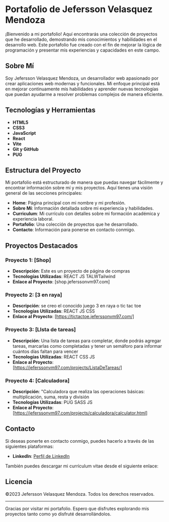 # Portafolio de Jefersson Velasquez Mendoza

¡Bienvenido a mi portafolio! Aquí encontrarás una colección de proyectos que he desarrollado, demostrando mis conocimientos y habilidades en el desarrollo web. Este portafolio fue creado con el fin de mejorar la lógica de programación y presentar mis experiencias y capacidades en este campo.

## Sobre Mí

Soy Jefersson Velasquez Mendoza, un desarrollador web apasionado por crear aplicaciones web modernas y funcionales. Mi enfoque principal está en mejorar continuamente mis habilidades y aprender nuevas tecnologías que puedan ayudarme a resolver problemas complejos de manera eficiente.

## Tecnologías y Herramientas

- **HTML5**
- **CSS3**
- **JavaScript**
- **React**
- **Vite**
- **Git y GitHub**
- **PUG**

## Estructura del Proyecto

Mi portafolio está estructurado de manera que puedas navegar fácilmente y encontrar información sobre mí y mis proyectos. Aquí tienes una visión general de las secciones principales:

- **Home**: Página principal con mi nombre y mi profesión.
- **Sobre Mí**: Información detallada sobre mi experiencia y habilidades.
- **Curriculum**: Mi currículo con detalles sobre mi formación académica y experiencia laboral.
- **Portafolio**: Una colección de proyectos que he desarrollado.
- **Contacto**: Información para ponerse en contacto conmigo.

## Proyectos Destacados

### Proyecto 1: [Shop]

- **Descripción**: Este es un proyecto de página de compras
- **Tecnologías Utilizadas**: REACT JS TALWTailwind 
- **Enlace al Proyecto**: [shop.jeferssonvm97.com]


### Proyecto 2: [3 en raya]

- **Descripción**: se creo el conocido juego 3 en raya o tic tac toe
- **Tecnologías Utilizadas**: REACT JS CSS
- **Enlace al Proyecto**: [https://tictactoe.jeferssonvm97.com/]

### Proyecto 3: [LIsta de tareas]

- **Descripción**: Una lista de tareas para completar, donde podrás agregar tareas, marcarlas como completadas y tener un semáforo para informar cuántos días faltan para vencer
- **Tecnologías Utilizadas**: REACT CSS JS
- **Enlace al Proyecto**: [https://jeferssonvm97.com/projects/ListaDeTareas/]

### Proyecto 4: [Calculadora]

- **Descripción**: "Calculadora que realiza las operaciones básicas: multiplicación, suma, resta y división
- **Tecnologías Utilizadas**: PUG SASS JS
- **Enlace al Proyecto**: [https://jeferssonvm97.com/projects/calculadora/calculator.html]


## Contacto

Si deseas ponerte en contacto conmigo, puedes hacerlo a través de las siguientes plataformas:

- **LinkedIn**: [Perfil de LinkedIn](https://www.linkedin.com/in/jefersson-aldemar-velasquez-mendoza-a42913207/)


También puedes descargar mi currículum vitae desde el siguiente enlace:



## Licencia

&copy;2023 Jefersson Velasquez Mendoza. Todos los derechos reservados.

---

Gracias por visitar mi portafolio. Espero que disfrutes explorando mis proyectos tanto como yo disfruté desarrollándolos.